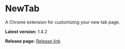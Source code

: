 # NewTab
A Chrome extension for customizing your new tab page.


**Latest version:** 1.4.2

**Release page:** [Release link](https://github.com/StanNL/NewTab/releases/tag/v1.3.1)
